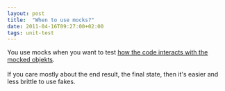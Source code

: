 ```yaml
---
layout: post
title:  "When to use mocks?"
date: 2011-04-16T09:27:00+02:00
tags: unit-test
---
```


<div dir="ltr" style="text-align: left;" trbidi="on">
You use mocks when you want to test <a href="http://martinfowler.com/articles/mocksArentStubs.html#CouplingTestsToImplementations">how the code interacts with the mocked objekts</a>. <br><br>
If you care mostly about the end result, the final state, then it's easier and less brittle to use fakes.</div>
<div style="clear: both;"></div>
